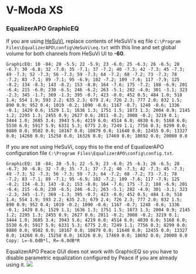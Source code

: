 # V-Moda XS
### EqualizerAPO GraphicEQ
If you are using [HeSuVi](https://sourceforge.net/projects/hesuvi/), replace contents of HeSuVi's eq file `C:\Program Files\EqualizerAPO\config\HeSuVi\eq.txt` with this line and set global volume for both channels from HeSuVi UI to **-60**.
```
GraphicEQ: 10 -84; 20 -5.5; 22 -5.9; 23 -6.0; 25 -6.3; 26 -6.5; 28 -6.7; 30 -6.8; 32 -7.0; 35 -7.1; 37 -7.2; 40 -7.3; 42 -7.3; 45 -7.3; 49 -7.3; 52 -7.3; 56 -7.3; 59 -7.3; 64 -7.2; 68 -7.2; 73 -7.3; 78 -7.2; 83 -7.1; 89 -7.1; 95 -6.9; 102 -7.2; 109 -7.6; 117 -7.9; 125 -8.2; 134 -8.3; 143 -8.2; 153 -8.0; 164 -7.6; 175 -7.2; 188 -6.9; 201 -6.4; 215 -6.0; 230 -6.5; 246 -6.2; 263 -5.1; 282 -4.0; 301 -3.1; 323 -2.3; 345 -1.7; 369 -1.3; 395 -0.7; 423 -0.0; 452 0.5; 484 1.0; 518 1.4; 554 1.9; 593 2.2; 635 2.3; 679 2.4; 726 2.3; 777 2.0; 832 1.5; 890 0.9; 952 0.4; 1019 -0.2; 1090 -0.6; 1167 -0.7; 1248 -0.6; 1336 -0.1; 1429 0.6; 1529 1.1; 1636 1.3; 1751 1.5; 1873 1.3; 2004 0.9; 2145 1.2; 2295 1.3; 2455 0.9; 2627 0.6; 2811 -0.2; 3008 -0.2; 3219 0.1; 3444 1.0; 3685 3.4; 3943 5.6; 4219 6.0; 4514 6.0; 4830 6.0; 5168 6.0; 5530 6.0; 5917 5.9; 6331 5.3; 6775 2.0; 7249 1.1; 7756 0.3; 8299 0.0; 8880 0.0; 9502 0.0; 10167 0.0; 10879 0.0; 11640 0.0; 12455 0.0; 13327 0.0; 14260 0.0; 15258 0.0; 16326 0.0; 17469 0.0; 18692 0.0; 20000 0.0
```
If you are not using HeSuVi, copy this to the end of EqualizerAPO configuration file `C:\Program Files\EqualizerAPO\config\config.txt`.
```
GraphicEQ: 10 -84; 20 -5.5; 22 -5.9; 23 -6.0; 25 -6.3; 26 -6.5; 28 -6.7; 30 -6.8; 32 -7.0; 35 -7.1; 37 -7.2; 40 -7.3; 42 -7.3; 45 -7.3; 49 -7.3; 52 -7.3; 56 -7.3; 59 -7.3; 64 -7.2; 68 -7.2; 73 -7.3; 78 -7.2; 83 -7.1; 89 -7.1; 95 -6.9; 102 -7.2; 109 -7.6; 117 -7.9; 125 -8.2; 134 -8.3; 143 -8.2; 153 -8.0; 164 -7.6; 175 -7.2; 188 -6.9; 201 -6.4; 215 -6.0; 230 -6.5; 246 -6.2; 263 -5.1; 282 -4.0; 301 -3.1; 323 -2.3; 345 -1.7; 369 -1.3; 395 -0.7; 423 -0.0; 452 0.5; 484 1.0; 518 1.4; 554 1.9; 593 2.2; 635 2.3; 679 2.4; 726 2.3; 777 2.0; 832 1.5; 890 0.9; 952 0.4; 1019 -0.2; 1090 -0.6; 1167 -0.7; 1248 -0.6; 1336 -0.1; 1429 0.6; 1529 1.1; 1636 1.3; 1751 1.5; 1873 1.3; 2004 0.9; 2145 1.2; 2295 1.3; 2455 0.9; 2627 0.6; 2811 -0.2; 3008 -0.2; 3219 0.1; 3444 1.0; 3685 3.4; 3943 5.6; 4219 6.0; 4514 6.0; 4830 6.0; 5168 6.0; 5530 6.0; 5917 5.9; 6331 5.3; 6775 2.0; 7249 1.1; 7756 0.3; 8299 0.0; 8880 0.0; 9502 0.0; 10167 0.0; 10879 0.0; 11640 0.0; 12455 0.0; 13327 0.0; 14260 0.0; 15258 0.0; 16326 0.0; 17469 0.0; 18692 0.0; 20000 0.0
Copy: L=-6.0dB*l, R=-6.0dB*R
```
EqualizerAPO Peace GUI does not work with GraphicEQ so you have to disable parametric equalization configured by Peace if you are already using it.
![](https://raw.githubusercontent.com/jaakkopasanen/AutoEq/master/results/Headphone.com/headphoncecom/onear/V-Moda%20XS/V-Moda%20XS.png)
